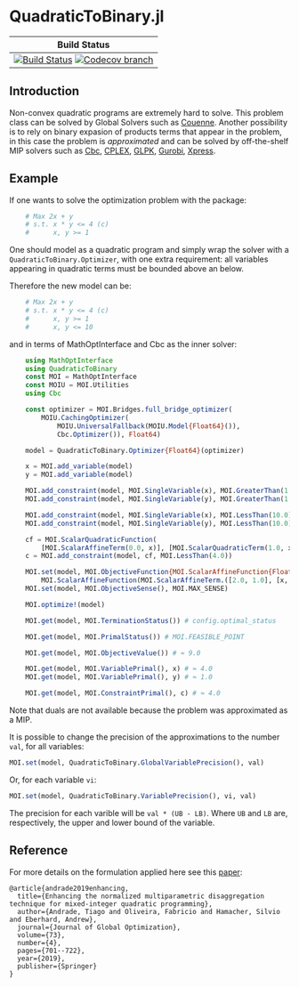 # QuadraticToBinary.jl


| **Build Status** |
|:----------------:|
| [![Build Status][build-img]][build-url] [![Codecov branch][codecov-img]][codecov-url] |


[build-img]: https://travis-ci.org/joaquimg/QuadraticToBinary.jl.svg?branch=master
[build-url]: https://travis-ci.org/joaquimg/QuadraticToBinary.jl
[codecov-img]: http://codecov.io/github/joaquimg/QuadraticToBinary.jl/coverage.svg?branch=master
[codecov-url]: http://codecov.io/github/joaquimg/QuadraticToBinary.jl?branch=master


## Introduction

Non-convex quadratic programs are extremely hard to solve. This problem class can
be solved by Global Solvers such as [Couenne](https://projects.coin-or.org/Couenne).
Another possibility is to rely on binary expasion of products terms that appear in the
problem, in this case the problem is *approximated* and can be solved by off-the-shelf
MIP solvers such as [Cbc](https://github.com/JuliaOpt/Cbc.jl), [CPLEX](https://github.com/JuliaOpt/CPLEX.jl), [GLPK](https://github.com/JuliaOpt/GLPK.jl), [Gurobi](https://github.com/JuliaOpt/Gurobi.jl), [Xpress](https://github.com/JuliaOpt/Xpress.jl).

## Example

If one wants to solve the optimization problem with the package:

```julia
    # Max 2x + y
    # s.t. x * y <= 4 (c)
    #      x, y >= 1
```

One should model as a quadratic program and simply wrap the solver with a
`QuadraticToBinary.Optimizer`, with one extra requirement: all variables appearing
in quadratic terms must be bounded above an below.

Therefore the new model can be:


```julia
    # Max 2x + y
    # s.t. x * y <= 4 (c)
    #      x, y >= 1
    #      x, y <= 10
```

and in terms of MathOptInterface and Cbc as the inner solver:

```julia
    using MathOptInterface
    using QuadraticToBinary
    const MOI = MathOptInterface
    const MOIU = MOI.Utilities
    using Cbc

    const optimizer = MOI.Bridges.full_bridge_optimizer(
        MOIU.CachingOptimizer(
            MOIU.UniversalFallback(MOIU.Model{Float64}()),
            Cbc.Optimizer()), Float64)

    model = QuadraticToBinary.Optimizer{Float64}(optimizer)

    x = MOI.add_variable(model)
    y = MOI.add_variable(model)

    MOI.add_constraint(model, MOI.SingleVariable(x), MOI.GreaterThan(1.0))
    MOI.add_constraint(model, MOI.SingleVariable(y), MOI.GreaterThan(1.0))

    MOI.add_constraint(model, MOI.SingleVariable(x), MOI.LessThan(10.0))
    MOI.add_constraint(model, MOI.SingleVariable(y), MOI.LessThan(10.0))

    cf = MOI.ScalarQuadraticFunction(
        [MOI.ScalarAffineTerm(0.0, x)], [MOI.ScalarQuadraticTerm(1.0, x, y)], 0.0)
    c = MOI.add_constraint(model, cf, MOI.LessThan(4.0))

    MOI.set(model, MOI.ObjectiveFunction{MOI.ScalarAffineFunction{Float64}}(),
        MOI.ScalarAffineFunction(MOI.ScalarAffineTerm.([2.0, 1.0], [x, y]), 0.0))
    MOI.set(model, MOI.ObjectiveSense(), MOI.MAX_SENSE)

    MOI.optimize!(model)

    MOI.get(model, MOI.TerminationStatus()) # config.optimal_status

    MOI.get(model, MOI.PrimalStatus()) # MOI.FEASIBLE_POINT

    MOI.get(model, MOI.ObjectiveValue()) # ≈ 9.0

    MOI.get(model, MOI.VariablePrimal(), x) # ≈ 4.0
    MOI.get(model, MOI.VariablePrimal(), y) # ≈ 1.0

    MOI.get(model, MOI.ConstraintPrimal(), c) # ≈ 4.0
```

Note that duals are not available because the problem was approximated as a MIP.

It is possible to change the precision of the approximations to the number `val`,
for all variables:

```julia
MOI.set(model, QuadraticToBinary.GlobalVariablePrecision(), val)
```

Or, for each variable `vi`:

```julia
MOI.set(model, QuadraticToBinary.VariablePrecision(), vi, val)
```

The precision for each varible will be `val * (UB - LB)`. Where `UB` and `LB` are,
respectively, the upper and lower bound of the variable.


## Reference

For more details on the formulation applied here see this [paper](https://link.springer.com/article/10.1007/s10898-018-0728-9):

```
@article{andrade2019enhancing,
  title={Enhancing the normalized multiparametric disaggregation technique for mixed-integer quadratic programming},
  author={Andrade, Tiago and Oliveira, Fabricio and Hamacher, Silvio and Eberhard, Andrew},
  journal={Journal of Global Optimization},
  volume={73},
  number={4},
  pages={701--722},
  year={2019},
  publisher={Springer}
}
```

